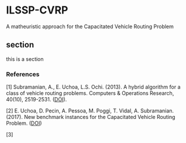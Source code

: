 # ILSSP-CVRP
A matheuristic approach for the Capacitated Vehicle Routing Problem

## section
this is a section

### References

[1] Subramanian, A., E. Uchoa, L.S. Ochi. (2013).
A hybrid algorithm for a class of vehicle routing problems. Computers & Operations Research, 40(10), 2519-2531. ([DOI](https://doi.org/10.1016/j.cor.2013.01.013)).

[2] E. Uchoa, D. Pecin, A. Pessoa, M. Poggi, T. Vidal, A. Subramanian. (2017). New benchmark instances for the Capacitated Vehicle Routing Problem. ([DOI](https://doi.org/10.1016/j.ejor.2016.08.012))

[3] 
